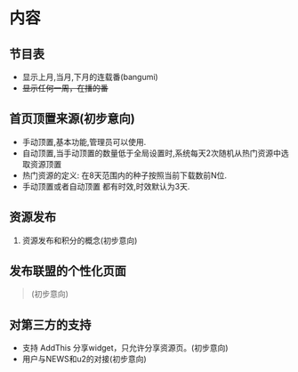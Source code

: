 # 内容 #


## 节目表 ##
  * 显示上月,当月,下月的连载番(bangumi)
  * ~~显示任何一周，在播的番~~

## 首页顶置来源(初步意向) ##
  * 手动顶置,基本功能,管理员可以使用.
  * 自动顶置,当手动顶置的数量低于全局设置时,系统每天2次随机从热门资源中选取资源顶置
  * 热门资源的定义: 在8天范围内的种子按照当前下载数前N位.
  * 手动顶置或者自动顶置 都有时效,时效默认为3天.

## 资源发布 ##
  1. 资源发布和积分的概念(初步意向)

## 发布联盟的个性化页面 ##
> (初步意向)

## 对第三方的支持 ##
  * 支持 AddThis 分享widget，只允许分享资源页。(初步意向)
  * 用户与NEWS和u2的对接(初步意向)